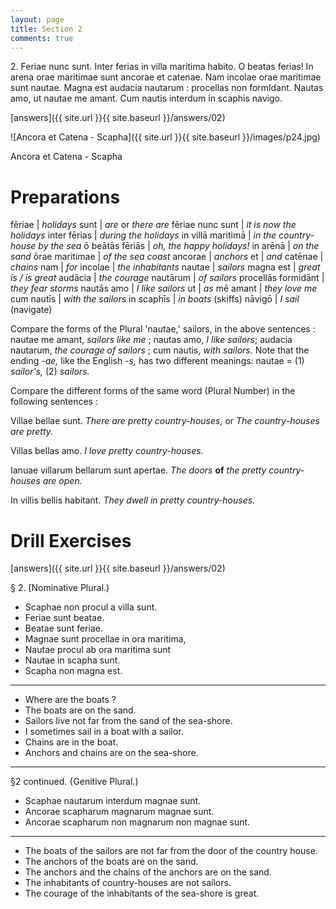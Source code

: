 ```yaml
---
layout: page
title: Section 2
comments: true
---
```


2\. Feriae nunc sunt. Inter ferias in villa 
maritima habito. O beatas ferias! In arena orae 
maritimae sunt ancorae et catenae. Nam incolae 
orae maritimae sunt nautae. Magna est audacia 
nautarum : procellas non formldant. Nautas amo, ut 
nautae me amant. Cum nautis interdum in scaphis 
navigo.

[answers]({{ site.url }}{{ site.baseurl }}/answers/02)

![Ancora et Catena - Scapha]({{ site.url }}{{ site.baseurl }}/images/p24.jpg)

Ancora et Catena - Scapha

# Preparations

fēriae | *holidays*
sunt | *are* or *there are*
fēriae nunc sunt | *it is now the holidays*
inter fērias | *during the holidays*
in villā maritimā | *in the country-house by the sea*
ō beātās fēriās | *oh, the happy holidays!*
in arēnā | *on the sand*
ōrae maritimae | *of the sea coast*
ancorae | *anchors*
et | *and*
catēnae | *chains*
nam | *for*
incolae | *the inhabitants*
nautae | *sailors*
magna est | *great is / is great*
audācia | *the courage*
nautārum | *of sailors*
procellās formidānt | *they fear storms*
nautās amo | *I like sailors*
ut | *as*
mē amant | *they love me*
cum nautīs | *with the sailors*
in scaphīs | *in boats* (skiffs)
nāvigō | *I sail* (navigate)

Compare the forms of the Plural 'nautae,' sailors, in the above 
sentences : nautae me amant, *sailors like me* ; nautas amo, *I like 
sailors*; audacia nautarum, *the courage of sailors* ; cum nautis, 
*with sailors.* Note that the ending *-ae,* like the English *-s,* has 
two different meanings: nautae = (1) *sailor's,* (2) *sailors.* 

Compare the different forms of the same word (Plural Number) in the following sentences : 

Villae bellae sunt. *There are pretty country-houses,* or *The 
country-houses are pretty.*

Villas bellas amo. *I love pretty country-houses.* 

Ianuae villarum bellarum sunt apertae. *The doors* **of** *the pretty 
country-houses are open.*

In villis bellis habitant. *They dwell in pretty country-houses.*



# Drill Exercises

[answers]({{ site.url }}{{ site.baseurl }}/answers/02)

§ 2. [Nominative Plural.) 

* Scaphae non procul a villa sunt. 
* Feriae sunt beatae. 
* Beatae sunt feriae. 
* Magnae sunt procellae in ora maritima, 
* Nautae procul ab ora maritima sunt 
* Nautae in scapha sunt. 
* Scapha non magna est. 

---

* Where are the boats ? 
* The boats are on the sand. 
* Sailors live not far from the sand of the sea-shore. 
* I sometimes sail in a boat with a sailor. 
* Chains are in the boat. 
* Anchors and chains are on the sea-shore. 

---

§2 continued. {Genitive Plural.) 

* Scaphae nautarum interdum magnae sunt. 
* Ancorae scapharum magnarum magnae sunt. 
* Ancorae scapharum non magnarum non magnae sunt. 

---

* The boats of the sailors are not far from the door of the country 
house. 
* The anchors of the boats are on the sand. 
* The anchors and the chains of the anchors are on the sand. 
* The inhabitants of country-houses are not sailors. 
* The courage of the inhabitants of the sea-shore is great. 


